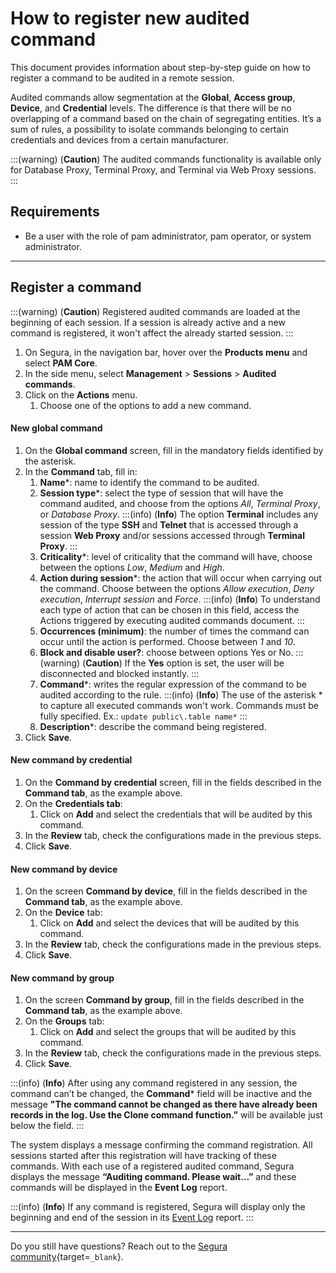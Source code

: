 # How to register new audited command

This document provides information about step-by-step guide on how to register a command to be audited in a remote session.

Audited commands allow segmentation at the **Global**, **Access group**, **Device**, and **Credential** levels. The difference is that there will be no overlapping of a command based on the chain of segregating entities. It’s a sum of rules, a possibility to isolate commands belonging to certain credentials and devices from a certain manufacturer.

:::(warning) (**Caution**)
The audited commands functionality is available only for Database Proxy, Terminal Proxy, and Terminal via Web Proxy sessions.
:::

## Requirements

* Be a user with the role of pam administrator, pam operator, or system administrator.

---
## Register a command
:::(warning) (**Caution**)
Registered audited commands are loaded at the beginning of each session. If a session is already active and a new command is registered, it won't affect the already started session.
:::

1. On Segura, in the navigation bar, hover over the **Products menu** and select **PAM Core**.
2. In the side menu, select **Management** > **Sessions** > **Audited commands**.
3. Click on the **Actions** menu.
    1. Choose one of the options to add a new command.

#### New global command

1. On the **Global command** screen, fill in the mandatory fields identified by the asterisk.
2. In the **Command** tab, fill in:
    1. **Name***: name to identify the command to be audited.
    2. **Session type***: select the type of session that will have the command audited, and choose from the options *All*, *Terminal Proxy*, or *Database Proxy*.
        :::(info) (**Info**)
        The option **Terminal** includes any session of the type **SSH** and **Telnet** that is accessed through a session **Web Proxy** and/or sessions accessed through **Terminal Proxy**.
        :::
    3. **Criticality***: level of criticality that the command will have, choose between the options *Low*, *Medium* and *High*.
    4. **Action during session***: the action that will occur when carrying out the command. Choose between the options *Allow execution*, *Deny execution*, *Interrupt session* and *Force*.
        :::(info) (**Info**)
        To understand each type of action that can be chosen in this field, access the Actions triggered by executing audited commands document.
        :::
    5. **Occurrences (minimum)**: the number of times the command can occur until the action is performed. Choose between *1* and *10*.
    6. **Block and disable user?**: choose between options Yes or No.
        :::(warning) (**Caution**)
        If the **Yes** option is set, the user will be disconnected and blocked instantly.
        :::
    8. **Command***: writes the regular expression of the command to be audited according to the rule.
        :::(info) (**Info**)
        The use of the asterisk * to capture all executed commands won't work. Commands must be fully specified. Ex.: `update public\.table name*`
        :::
    8. **Description***: describe the command being registered.
3. Click **Save**.

#### New command by credential

1. On the **Command by credential** screen, fill in the fields described in the **Command tab**, as the example above.
2. On the **Credentials tab**:
    1. Click on **Add** and select the credentials that will be audited by this command.
3. In the **Review** tab, check the configurations made in the previous steps.
4. Click **Save**.

#### New command by device

1. On the screen **Command by device**, fill in the fields described in the **Command tab**, as the example above.
2. On the **Device** tab:
    1. Click on **Add** and select the devices that will be audited by this command.
3. In the **Review** tab, check the configurations made in the previous steps.
4. Click **Save**.

#### New command by group

1. On the screen **Command by group**, fill in the fields described in the **Command tab**, as the example above.
2. On the **Groups** tab:
    1. Click on **Add** and select the groups that will be audited by this command.
3. In the **Review** tab, check the configurations made in the previous steps.
4. Click **Save**.

:::(info) (**Info**)
After using any command registered in any session, the command can’t be changed, the **Command*** field will be inactive and the message **"The command cannot be changed as there have already been records in the log. Use the Clone command function.”** will be available just below the field.
:::

The system displays a message confirming the command registration. All sessions started after this registration will have tracking of these commands. With each use of a registered audited command, Segura displays the message **“Auditing command. Please wait…”** and these commands will be displayed in the **Event Log** report.

:::(info) (**Info**)
If any command is registered, Segura will display only the beginning and end of the session in its [Event Log](/v4/docs/pam-session-session-events) report.
:::


---
Do you still have questions? Reach out to the [Segura community](https://community.Segura.io/){target=`_blank`}.